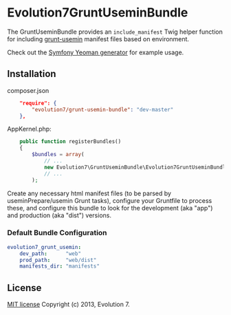 # Evolution7GruntUseminBundle

The GruntUseminBundle provides an `include_manifest` Twig helper function for including [grunt-usemin](https://github.com/yeoman/grunt-usemin) manifest files based on environment.

Check out the [Symfony Yeoman generator](https://github.com/evolution7/generator-symfony) for example usage.

## Installation

composer.json
```json
    "require": {
        "evolution7/grunt-usemin-bundle": "dev-master"
    },
```

AppKernel.php:
```php
    public function registerBundles()
    {
        $bundles = array(
            // ...
            new Evolution7\GruntUseminBundle\Evolution7GruntUseminBundle(),
            // ...
        );
```

Create any necessary html manifest files (to be parsed by useminPrepare/usemin Grunt tasks), configure your Gruntfile to process these, and configure this bundle to look for the development (aka "app") and production (aka "dist") versions.

### Default Bundle Configuration

```yaml
evolution7_grunt_usemin:
    dev_path:      "web"
    prod_path:     "web/dist"
    manifests_dir: "manifests"
```

## License

[MIT license](https://github.com/evolution7/generator-symfony/blob/master/LICENSE)
Copyright (c) 2013, Evolution 7.
